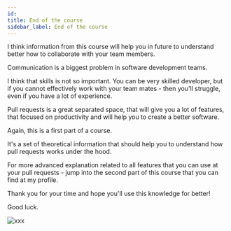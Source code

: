 ```yaml
---
id:
title: End of the course
sidebar_label: End of the course
---
```



I think information from this course will help you in future to understand better how to collaborate with your team members.

Communication is a biggest problem in software development teams.

I think that skills is not so important.
You can be very skilled developer, but if you cannot effectively work with your team mates - then you'll struggle, even if you have a lot of experience.

Pull requests is a great separated space, that will give you a lot of features, that focused on productivity and will help you to create a better software.

Again, this is a first part of a course.

It's a set of theoretical information that should help you to understand how pull requests works under the hood.

For more advanced explanation related to all features that you can use at your pull requests - jump into the second part of this course that you can find at my profile.

Thank you for your time and hope you'll use this knowledge for better!

Good luck.

![xxx](https://media.giphy.com/media/LgwoVr7YgUkrC/giphy.gif)
